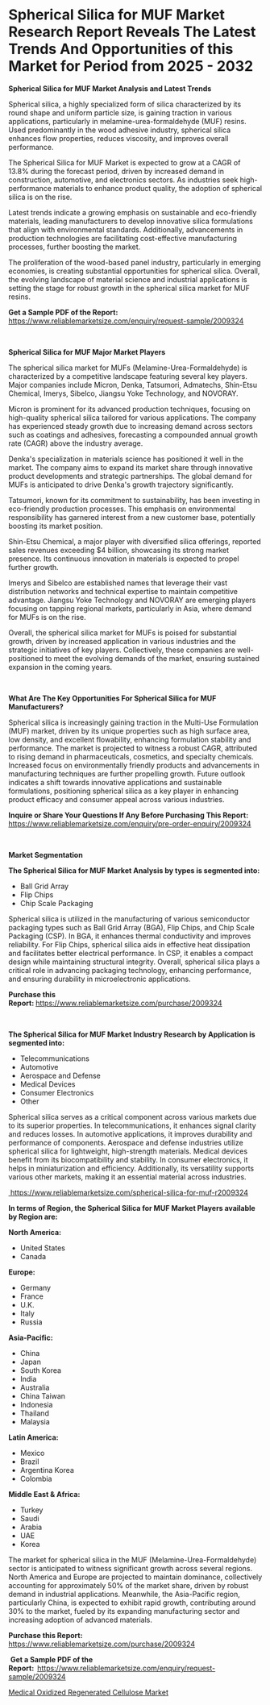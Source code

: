 <p><h1>Spherical Silica for MUF Market Research Report Reveals The Latest Trends And Opportunities of this Market for Period from 2025 - 2032</h1></p><p><strong>Spherical Silica for MUF Market Analysis and Latest Trends</strong></p>
<p><p>Spherical silica, a highly specialized form of silica characterized by its round shape and uniform particle size, is gaining traction in various applications, particularly in melamine-urea-formaldehyde (MUF) resins. Used predominantly in the wood adhesive industry, spherical silica enhances flow properties, reduces viscosity, and improves overall performance.</p><p>The Spherical Silica for MUF Market is expected to grow at a CAGR of 13.8% during the forecast period, driven by increased demand in construction, automotive, and electronics sectors. As industries seek high-performance materials to enhance product quality, the adoption of spherical silica is on the rise. </p><p>Latest trends indicate a growing emphasis on sustainable and eco-friendly materials, leading manufacturers to develop innovative silica formulations that align with environmental standards. Additionally, advancements in production technologies are facilitating cost-effective manufacturing processes, further boosting the market. </p><p>The proliferation of the wood-based panel industry, particularly in emerging economies, is creating substantial opportunities for spherical silica. Overall, the evolving landscape of material science and industrial applications is setting the stage for robust growth in the spherical silica market for MUF resins.</p></p>
<p><strong>Get a Sample PDF of the Report:&nbsp;</strong> <a href="https://www.reliablemarketsize.com/enquiry/request-sample/2009324?utm_campaign=2876&utm_medium=2&utm_source=Github&utm_content=ia&utm_term=04042025&utm_id=spherical-silica-for-muf">https://www.reliablemarketsize.com/enquiry/request-sample/2009324</a></p>
<p>&nbsp;</p>
<p><strong>Spherical Silica for MUF Major Market Players</strong></p>
<p><p>The spherical silica market for MUFs (Melamine-Urea-Formaldehyde) is characterized by a competitive landscape featuring several key players. Major companies include Micron, Denka, Tatsumori, Admatechs, Shin-Etsu Chemical, Imerys, Sibelco, Jiangsu Yoke Technology, and NOVORAY. </p><p>Micron is prominent for its advanced production techniques, focusing on high-quality spherical silica tailored for various applications. The company has experienced steady growth due to increasing demand across sectors such as coatings and adhesives, forecasting a compounded annual growth rate (CAGR) above the industry average.</p><p>Denka's specialization in materials science has positioned it well in the market. The company aims to expand its market share through innovative product developments and strategic partnerships. The global demand for MUFs is anticipated to drive Denka's growth trajectory significantly.</p><p>Tatsumori, known for its commitment to sustainability, has been investing in eco-friendly production processes. This emphasis on environmental responsibility has garnered interest from a new customer base, potentially boosting its market position.</p><p>Shin-Etsu Chemical, a major player with diversified silica offerings, reported sales revenues exceeding $4 billion, showcasing its strong market presence. Its continuous innovation in materials is expected to propel further growth.</p><p>Imerys and Sibelco are established names that leverage their vast distribution networks and technical expertise to maintain competitive advantage. Jiangsu Yoke Technology and NOVORAY are emerging players focusing on tapping regional markets, particularly in Asia, where demand for MUFs is on the rise.</p><p>Overall, the spherical silica market for MUFs is poised for substantial growth, driven by increased application in various industries and the strategic initiatives of key players. Collectively, these companies are well-positioned to meet the evolving demands of the market, ensuring sustained expansion in the coming years.</p></p>
<p>&nbsp;</p>
<p><strong>What Are The Key Opportunities For Spherical Silica for MUF Manufacturers?</strong></p>
<p><p>Spherical silica is increasingly gaining traction in the Multi-Use Formulation (MUF) market, driven by its unique properties such as high surface area, low density, and excellent flowability, enhancing formulation stability and performance. The market is projected to witness a robust CAGR, attributed to rising demand in pharmaceuticals, cosmetics, and specialty chemicals. Increased focus on environmentally friendly products and advancements in manufacturing techniques are further propelling growth. Future outlook indicates a shift towards innovative applications and sustainable formulations, positioning spherical silica as a key player in enhancing product efficacy and consumer appeal across various industries.</p></p>
<p><strong>Inquire or Share Your Questions If Any Before Purchasing This Report:</strong> <a href="https://www.reliablemarketsize.com/enquiry/pre-order-enquiry/2009324?utm_campaign=2876&utm_medium=2&utm_source=Github&utm_content=ia&utm_term=04042025&utm_id=spherical-silica-for-muf">https://www.reliablemarketsize.com/enquiry/pre-order-enquiry/2009324</a></p>
<p>&nbsp;</p>
<p><strong>Market Segmentation</strong></p>
<p><strong>The Spherical Silica for MUF Market Analysis by types is segmented into:</strong></p>
<p><ul><li>Ball Grid Array</li><li>Flip Chips</li><li>Chip Scale Packaging</li></ul></p>
<p><p>Spherical silica is utilized in the manufacturing of various semiconductor packaging types such as Ball Grid Array (BGA), Flip Chips, and Chip Scale Packaging (CSP). In BGA, it enhances thermal conductivity and improves reliability. For Flip Chips, spherical silica aids in effective heat dissipation and facilitates better electrical performance. In CSP, it enables a compact design while maintaining structural integrity. Overall, spherical silica plays a critical role in advancing packaging technology, enhancing performance, and ensuring durability in microelectronic applications.</p></p>
<p><strong>Purchase this Report:&nbsp;</strong><a href="https://www.reliablemarketsize.com/purchase/2009324?utm_campaign=2876&utm_medium=2&utm_source=Github&utm_content=ia&utm_term=04042025&utm_id=spherical-silica-for-muf">https://www.reliablemarketsize.com/purchase/2009324</a></p>
<p>&nbsp;</p>
<p><strong>The Spherical Silica for MUF Market Industry Research by Application is segmented into:</strong></p>
<p><ul><li>Telecommunications</li><li>Automotive</li><li>Aerospace and Defense</li><li>Medical Devices</li><li>Consumer Electronics</li><li>Other</li></ul></p>
<p><p>Spherical silica serves as a critical component across various markets due to its superior properties. In telecommunications, it enhances signal clarity and reduces losses. In automotive applications, it improves durability and performance of components. Aerospace and defense industries utilize spherical silica for lightweight, high-strength materials. Medical devices benefit from its biocompatibility and stability. In consumer electronics, it helps in miniaturization and efficiency. Additionally, its versatility supports various other markets, making it an essential material across industries.</p></p>
<p><a href="https://www.reliablemarketsize.com/spherical-silica-for-muf-r2009324?utm_campaign=2876&utm_medium=2&utm_source=Github&utm_content=ia&utm_term=04042025&utm_id=spherical-silica-for-muf">&nbsp;https://www.reliablemarketsize.com/spherical-silica-for-muf-r2009324</a></p>
<p><strong>In terms of Region, the Spherical Silica for MUF Market Players available by Region are:</strong></p>
<p>
    <p> <strong> North America: </strong>
        <ul>
            <li>United States</li>
            <li>Canada</li>
        </ul>
        </p> 
    <p> <strong> Europe: </strong>
        <ul>
            <li>Germany</li>
            <li>France</li>
            <li>U.K.</li>
            <li>Italy</li>
            <li>Russia</li>
        </ul>
        </p> 
    <p> <strong> Asia-Pacific: </strong>
        <ul>
            <li>China</li>
            <li>Japan</li>
            <li>South Korea</li>
            <li>India</li>
            <li>Australia</li>
            <li>China Taiwan</li>
            <li>Indonesia</li>
            <li>Thailand</li>
            <li>Malaysia</li>
        </ul>
        </p> 
    <p> <strong> Latin America: </strong>
        <ul>
            <li>Mexico</li>
            <li>Brazil</li>
            <li>Argentina Korea</li>
            <li>Colombia</li>
        </ul>
        </p> 
    <p> <strong> Middle East & Africa: </strong>
        <ul>
            <li>Turkey</li>
            <li>Saudi</li>
            <li>Arabia</li>
            <li>UAE</li>
            <li>Korea</li>
        </ul>
    </p>
    </p>
<p><p>The market for spherical silica in the MUF (Melamine-Urea-Formaldehyde) sector is anticipated to witness significant growth across several regions. North America and Europe are projected to maintain dominance, collectively accounting for approximately 50% of the market share, driven by robust demand in industrial applications. Meanwhile, the Asia-Pacific region, particularly China, is expected to exhibit rapid growth, contributing around 30% to the market, fueled by its expanding manufacturing sector and increasing adoption of advanced materials.</p></p>
<p><strong>Purchase this Report: </strong><a href="https://www.reliablemarketsize.com/purchase/2009324?utm_campaign=2876&utm_medium=2&utm_source=Github&utm_content=ia&utm_term=04042025&utm_id=spherical-silica-for-muf">https://www.reliablemarketsize.com/purchase/2009324</a></p>
<p>&nbsp;<strong>Get a Sample PDF of the Report:&nbsp;&nbsp;</strong><a href="https://www.reliablemarketsize.com/enquiry/request-sample/2009324?utm_campaign=2876&utm_medium=2&utm_source=Github&utm_content=ia&utm_term=04042025&utm_id=spherical-silica-for-muf">https://www.reliablemarketsize.com/enquiry/request-sample/2009324</a></p>
<p><strong></strong></p>
<p><p><a href="https://github.com/penglatilles/Market-Research-Report-List-1/blob/main/medical-oxidized-regenerated-cellulose-market.md?utm_campaign=2876&utm_medium=2&utm_source=Github&utm_content=ia&utm_term=04042025&utm_id=spherical-silica-for-muf">Medical Oxidized Regenerated Cellulose Market</a></p></p>